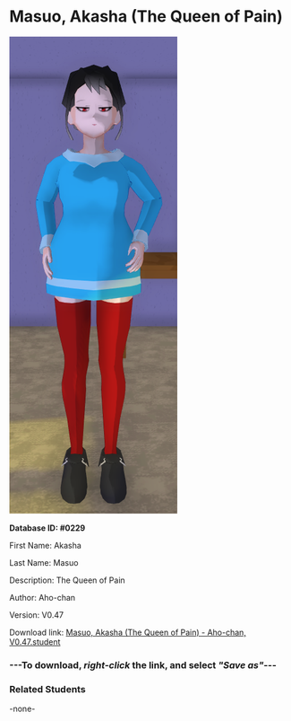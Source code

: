 # Masuo, Akasha (The Queen of Pain)

<img src="Files/Images/Masuo, Akasha (The Queen of Pain).png" title="Masuo, Akasha (The Queen of Pain) - Aho-chan, V0.47">

**Database ID: #0229**

First Name: Akasha

Last Name: Masuo

Description: The Queen of Pain

Author: Aho-chan

Version: V0.47

Download link: <a href="https://raw.githubusercontent.com/Arbiter1223/Daigaku-Gurashi-Custom-Students/master/Files/Studen%20Files/Masuo%2C%20Akasha%20(The%20Queen%20of%20Pain)%20-%20Aho-chan%2C%20V0.47.student">Masuo, Akasha (The Queen of Pain) - Aho-chan, V0.47.student</a>

### ---**To download, _right-click_ the link, and select _"Save as"_**---

### Related Students

-none-
